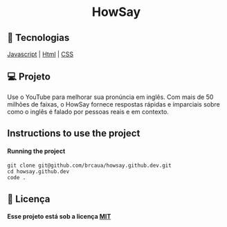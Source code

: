<h1 align="center">HowSay</h1>
<p align="center">


## :rocket: Tecnologias
[Javascript](https://developer.mozilla.org/pt-BR/docs/Aprender/JavaScript)
| [Html](https://tableless.com.br/o-que-html-basico/)
| [CSS](https://www.w3schools.com/css/)

## 💻 Projeto

Use o YouTube para melhorar sua pronúncia em inglês. Com mais de 50 milhões de faixas, o HowSay fornece respostas rápidas e imparciais sobre como o inglês é falado por pessoas reais e em contexto.


## Instructions to use the project

#### Running the project

    git clone git@github.com/brcaua/howsay.github.dev.git
    cd howsay.github.dev
    code .

## :memo: Licença

#### Esse projeto está sob a licença [MIT](./LICENSE)
